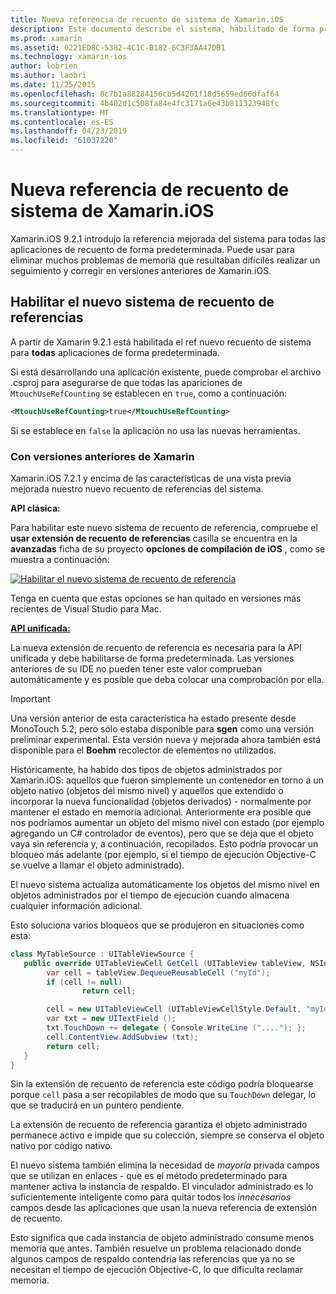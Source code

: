 ```yaml
---
title: Nueva referencia de recuento de sistema de Xamarin.iOS
description: Este documento describe el sistema, habilitado de forma predeterminada en todas las aplicaciones de Xamarin.iOS de recuento de referencia mejorada de Xamarin.
ms.prod: xamarin
ms.assetid: 0221ED8C-5382-4C1C-B182-6C3F3AA47DB1
ms.technology: xamarin-ios
author: lobrien
ms.author: laobri
ms.date: 11/25/2015
ms.openlocfilehash: 8c7b1a88284156cb5d4261f18d5659ed66dfaf64
ms.sourcegitcommit: 4b402d1c508fa84e4fc3171a6e43b811323948fc
ms.translationtype: MT
ms.contentlocale: es-ES
ms.lasthandoff: 04/23/2019
ms.locfileid: "61037220"
---
```

# <a name="new-reference-counting-system-in-xamarinios"></a>Nueva referencia de recuento de sistema de Xamarin.iOS

Xamarin.iOS 9.2.1 introdujo la referencia mejorada del sistema para todas las aplicaciones de recuento de forma predeterminada. Puede usar para eliminar muchos problemas de memoria que resultaban difíciles realizar un seguimiento y corregir en versiones anteriores de Xamarin.iOS.

## <a name="enabling-the-new-reference-counting-system"></a>Habilitar el nuevo sistema de recuento de referencias

A partir de Xamarin 9.2.1 está habilitada el ref nuevo recuento de sistema para **todas** aplicaciones de forma predeterminada.

Si está desarrollando una aplicación existente, puede comprobar el archivo .csproj para asegurarse de que todas las apariciones de `MtouchUseRefCounting` se establecen en `true`, como a continuación:

```xml
<MtouchUseRefCounting>true</MtouchUseRefCounting>
```

Si se establece en `false` la aplicación no usa las nuevas herramientas.

### <a name="using-older-versions-of-xamarin"></a>Con versiones anteriores de Xamarin

Xamarin.iOS 7.2.1 y encima de las características de una vista previa mejorada nuestro nuevo recuento de referencias del sistema.

**API clásica:**

Para habilitar este nuevo sistema de recuento de referencia, compruebe el **usar extensión de recuento de referencias** casilla se encuentra en la **avanzadas** ficha de su proyecto **opciones de compilación de iOS** , como se muestra a continuación: 

[![](newrefcount-images/image1.png "Habilitar el nuevo sistema de recuento de referencia")](newrefcount-images/image1.png#lightbox)

Tenga en cuenta que estas opciones se han quitado en versiones más recientes de Visual Studio para Mac.

 **[API unificada:](~/cross-platform/macios/unified/index.md)**

 La nueva extensión de recuento de referencia es necesaria para la API unificada y debe habilitarse de forma predeterminada. Las versiones anteriores de su IDE no pueden tener este valor comprueban automáticamente y es posible que deba colocar una comprobación por ella.

    
> [!IMPORTANT]
> Una versión anterior de esta característica ha estado presente desde MonoTouch 5.2, pero sólo estaba disponible para **sgen** como una versión preliminar experimental. Esta versión nueva y mejorada ahora también está disponible para el **Boehm** recolector de elementos no utilizados.


Históricamente, ha habido dos tipos de objetos administrados por Xamarin.iOS: aquellos que fueron simplemente un contenedor en torno a un objeto nativo (objetos del mismo nivel) y aquellos que extendido o incorporar la nueva funcionalidad (objetos derivados) - normalmente por mantener el estado en memoria adicional. Anteriormente era posible que nos podríamos aumentar un objeto del mismo nivel con estado (por ejemplo agregando un C# controlador de eventos), pero que se deja que el objeto vaya sin referencia y, a continuación, recopilados. Esto podría provocar un bloqueo más adelante (por ejemplo, si el tiempo de ejecución Objective-C se vuelve a llamar el objeto administrado).

El nuevo sistema actualiza automáticamente los objetos del mismo nivel en objetos administrados por el tiempo de ejecución cuando almacena cualquier información adicional.

Esto soluciona varios bloqueos que se produjeron en situaciones como esta:

```csharp
class MyTableSource : UITableViewSource {
   public override UITableViewCell GetCell (UITableView tableView, NSIndexPath indexPath) {
        var cell = tableView.DequeueReusableCell ("myId");
        if (cell != null)
                return cell;

        cell = new UITableViewCell (UITableViewCellStyle.Default, "myId");
        var txt = new UITextField ();
        txt.TouchDown += delegate { Console.WriteLine ("...."); };
        cell.ContentView.AddSubview (txt);
        return cell;
   }
}
```

Sin la extensión de recuento de referencia este código podría bloquearse porque `cell` pasa a ser recopilables de modo que su `TouchDown` delegar, lo que se traducirá en un puntero pendiente.

La extensión de recuento de referencia garantiza el objeto administrado permanece activo e impide que su colección, siempre se conserva el objeto nativo por código nativo.

El nuevo sistema también elimina la necesidad de *mayoría* privada campos que se utilizan en enlaces - que es el método predeterminado para mantener activa la instancia de respaldo. El vinculador administrado es lo suficientemente inteligente como para quitar todos los *innecesarios* campos desde las aplicaciones que usan la nueva referencia de extensión de recuento.

Esto significa que cada instancia de objeto administrado consume menos memoria que antes. También resuelve un problema relacionado donde algunos campos de respaldo contendría las referencias que ya no se necesitan el tiempo de ejecución Objective-C, lo que dificulta reclamar memoria.
